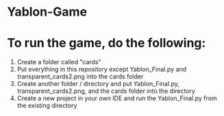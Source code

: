 # Yablon-Game

# To run the game, do the following:
1. Create a folder called "cards"
2. Put everything in this repository except Yablon_Final.py and transparent_cards2.png into the cards folder
3. Create another folder / directory and put Yablon_Final.py, transparent_cards2.png, and the cards folder into the directory
4. Create a new project in your own IDE and run the Yablon_Final.py from the existing directory
